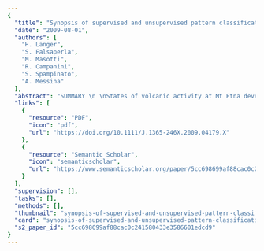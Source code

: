 ```yaml
---
{
  "title": "Synopsis of supervised and unsupervised pattern classification techniques applied to volcanic tremor data at Mt Etna, Italy",
  "date": "2009-08-01",
  "authors": [
    "H. Langer",
    "S. Falsaperla",
    "M. Masotti",
    "R. Campanini",
    "S. Spampinato",
    "A. Messina"
  ],
  "abstract": "SUMMARY \n \nStates of volcanic activity at Mt Etna develop in well-defined regimes with variable duration from a few hours to several months. Changes in the regimes are usually concurrent with variations of the characteristics of volcanic tremor, which is continuously recorded as background seismic radiation. This strict relationship is useful for monitoring volcanic activity in any moment and in whatever condition. We investigated the development of tremor features and its relation to regimes of volcanic activity applying pattern classification techniques. We present results from supervised and unsupervised classification methods applied to 425 patterns of volcanic tremor recorded between 2001 July and August, when a volcano unrest occurred. \n \n \n \nSupport Vector Machine (SVM) and multilayer perceptron (MLP) were used as pattern classifiers with supervised learning. For the SVM and MLP training, we considered four target classes, that is, pre-eruptive, lava fountains, eruptive and post-eruptive. Using a leave one out testing scheme, SVM reached a score of 94.8 per cent of patterns matching the actual class membership, whereas MLP achieved 81.9 per cent of matching patterns. The excellent results, in particular those obtained with SVM, confirmed the reproducibility of the a priori classification. \n \n \n \nUnsupervised classification was carried out using cluster analysis (CA) and self-organizing maps (SOM). The clusters identified in unsupervised classification formed well-defined regimes, which can be easily related to the four a priori classes aforementioned. Besides, CA found a further cluster concurrent with the climax of eruptive activity. Applying a proper colour-coding to the microclusters (the so-called best matching units) identified by SOM, it was visually possible to follow the development of the characteristics of the tremor data with time, highlighting transitional stages from a regime of volcanic activity to another one. \n \n \n \nWe conclude that supervised and unsupervised classification methods can be conveniently implemented as complementary tools for an in-depth understanding of the relationships between tremor data and volcanic phenomena.",
  "links": [
    {
      "resource": "PDF",
      "icon": "pdf",
      "url": "https://doi.org/10.1111/J.1365-246X.2009.04179.X"
    },
    {
      "resource": "Semantic Scholar",
      "icon": "semanticscholar",
      "url": "https://www.semanticscholar.org/paper/5cc698699af88cac0c241580433e3586601edcd9"
    }
  ],
  "supervision": [],
  "tasks": [],
  "methods": [],
  "thumbnail": "synopsis-of-supervised-and-unsupervised-pattern-classification-techniques-applied-to-volcanic-tremor-data-at-mt-etna-italy-thumb.jpg",
  "card": "synopsis-of-supervised-and-unsupervised-pattern-classification-techniques-applied-to-volcanic-tremor-data-at-mt-etna-italy-card.jpg",
  "s2_paper_id": "5cc698699af88cac0c241580433e3586601edcd9"
}
---
```



